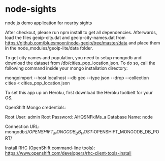 node-sights
===========

node.js demo application for nearby sights

After checkout, please run npm install to get all dependencies. Afterwards, load the files geoip-city.dat and geoip-city-names.dat from https://github.com/bluesmoon/node-geoip/tree/master/data and place them in the node_modules/geoip-lite/data folder.

To get city names and population, you need to setup mongodb and download the dataset from /db/cities_pop_location.json. To do so, call the following command inside your mongo installation directory:

mongoimport --host localhost --db geo --type json --drop --collection cities < cities_pop_location.json

To set this app up on Heroku, first download the Heroku toolbelt for your OS.

OpenShift Mongo credentials:

Root User: admin
Root Password: AHQSNFkiMs_a
Database Name: node

Connection URL: mongodb://$OPENSHIFT_MONGODB_DB_HOST:$OPENSHIFT_MONGODB_DB_PORT/


Install RHC (OpenShift command-line tools): https://www.openshift.com/developers/rhc-client-tools-install